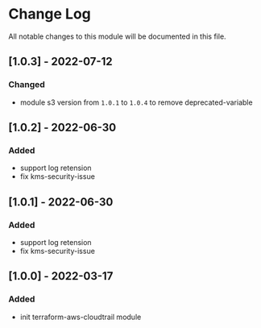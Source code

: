 # Change Log

All notable changes to this module will be documented in this file.

## [1.0.3] - 2022-07-12

### Changed

- module s3 version from `1.0.1` to `1.0.4` to remove deprecated-variable

## [1.0.2] - 2022-06-30

### Added

- support log retension
- fix kms-security-issue

## [1.0.1] - 2022-06-30

### Added

- support log retension
- fix kms-security-issue


## [1.0.0] - 2022-03-17

### Added

- init terraform-aws-cloudtrail module
